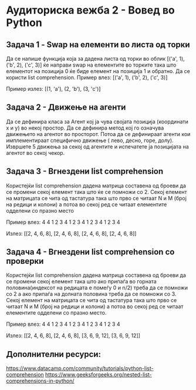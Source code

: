 # Аудиториска вежба 2 - Вовед во Python

## Задача 1 - Swap на елементи во листа од торки

Да се напише функција која за дадена листа од торки во облик [('a', 1), ('b', 2), ('c', 3)] ќе направи swap на
елементите во торките така што елементот на позиција 0 ќе биде елемент на позиција 1 и обратно. Да се користи list
comprehension.
Пример влез:
[('a', 1), ('b', 2), ('c', 3)]

Пример излез:
[(1, 'a'), (2, 'b'), (3, 'c')]

## Задача 2 - Движење на агенти

Да се дефинира класа за Агент кој ја чува својата позиција (координати x и y) во некој простор. Да се дефинира метод кој
го означува движењето на агентот во просторот. Потоа да се дефинираат агенти кои имплементираат специфично движење (
лево, десно, горе, долу). Извршете 5 движења за секој од агентите и испечатете ја позицијата на агентот во секој чекор.

## Задача 3 - Вгнездени list comprehension

Користејќи list comprehension дадена матрица составена од броеви да се промени секој елемент така што ќе се помножи со
2. Секој елемент на матрицата се чита од тастатура така што прво се читаат N и M (број на редици и колони) а потоа во
секој ред се читаат елементите одделени со празно место

Пример влез:
4
4
1 2 3 4
1 2 3 4
1 2 3 4
1 2 3 4

Излез:
[[2, 4, 6, 8], [2, 4, 6, 8], [2, 4, 6, 8], [2, 4, 6, 8]]

## Задача 4 - Вгнездени list comprehension со проверки

Користејќи list comprehension дадена матрица составена од броеви да се промени секој елемент така што ако припаѓа во
горната половина(индексот на редицата е помеѓу 0 и n/2) треба да се помножи со 2 а ако припаѓа на долната половина треба
да се помножи со 3. Секој елемент на матрицата се чита од тастатура така што прво се читаат N и M (број на редици и
колони) а потоа во секој ред се читаат елементите одделени со празно место.

Пример влез:
4
4
1 2 3 4
1 2 3 4
1 2 3 4
1 2 3 4

Излез:
[[2, 4, 6, 8], [2, 4, 6, 8], [3, 6, 9, 12], [3, 6, 9, 12]]

## Дополнителни ресурси:

https://www.datacamp.com/community/tutorials/python-list-comprehension
https://www.geeksforgeeks.org/nested-list-comprehensions-in-python/